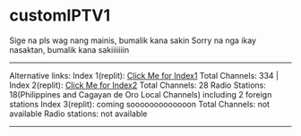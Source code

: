 # customIPTV1
Sige na pls wag nang mainis, bumalik kana sakin
Sorry na nga ikay nasaktan, bumalik kana sakiiiiiiin

---------------------------------------------------------------------------------------------
Alternative links:
Index 1(replit): [Click Me for Index1](https://iptv-1.clarenceestoya.repl.co/index.m3u) 
Total Channels: 334
|
Index 2(replit): [Click Me for Index2](https://iptv-1.clarenceestoya.repl.co/index2.m3u)
Total Channels: 28
Radio Stations: 18(Philippines and Cagayan de Oro Local Channels) including 2 foreign stations
Index 3(replit): coming sooooooooooooon
Total Channels: not available
Radio stations: not available

----------------------------------------------------------------------------------------------
